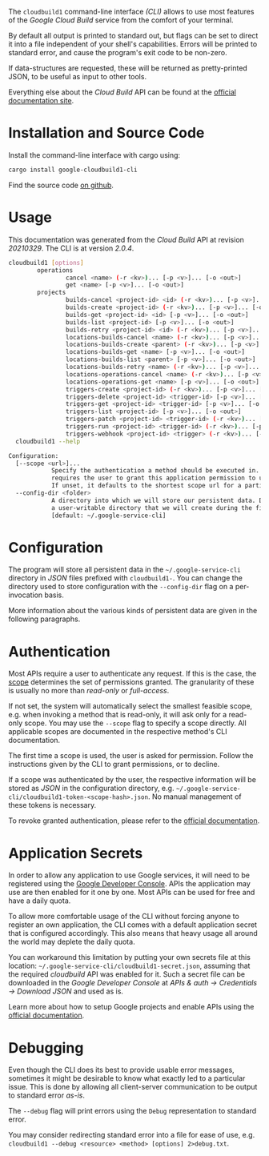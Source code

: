 <!---
DO NOT EDIT !
This file was generated automatically from 'src/mako/cli/README.md.mako'
DO NOT EDIT !
-->
The `cloudbuild1` command-line interface *(CLI)* allows to use most features of the *Google Cloud Build* service from the comfort of your terminal.

By default all output is printed to standard out, but flags can be set to direct it into a file independent of your shell's
capabilities. Errors will be printed to standard error, and cause the program's exit code to be non-zero.

If data-structures are requested, these will be returned as pretty-printed JSON, to be useful as input to other tools.

Everything else about the *Cloud Build* API can be found at the
[official documentation site](https://cloud.google.com/cloud-build/docs/).

# Installation and Source Code

Install the command-line interface with cargo using:

```bash
cargo install google-cloudbuild1-cli
```

Find the source code [on github](https://github.com/Byron/google-apis-rs/tree/main/gen/cloudbuild1-cli).

# Usage

This documentation was generated from the *Cloud Build* API at revision *20210329*. The CLI is at version *2.0.4*.

```bash
cloudbuild1 [options]
        operations
                cancel <name> (-r <kv>)... [-p <v>]... [-o <out>]
                get <name> [-p <v>]... [-o <out>]
        projects
                builds-cancel <project-id> <id> (-r <kv>)... [-p <v>]... [-o <out>]
                builds-create <project-id> (-r <kv>)... [-p <v>]... [-o <out>]
                builds-get <project-id> <id> [-p <v>]... [-o <out>]
                builds-list <project-id> [-p <v>]... [-o <out>]
                builds-retry <project-id> <id> (-r <kv>)... [-p <v>]... [-o <out>]
                locations-builds-cancel <name> (-r <kv>)... [-p <v>]... [-o <out>]
                locations-builds-create <parent> (-r <kv>)... [-p <v>]... [-o <out>]
                locations-builds-get <name> [-p <v>]... [-o <out>]
                locations-builds-list <parent> [-p <v>]... [-o <out>]
                locations-builds-retry <name> (-r <kv>)... [-p <v>]... [-o <out>]
                locations-operations-cancel <name> (-r <kv>)... [-p <v>]... [-o <out>]
                locations-operations-get <name> [-p <v>]... [-o <out>]
                triggers-create <project-id> (-r <kv>)... [-p <v>]... [-o <out>]
                triggers-delete <project-id> <trigger-id> [-p <v>]... [-o <out>]
                triggers-get <project-id> <trigger-id> [-p <v>]... [-o <out>]
                triggers-list <project-id> [-p <v>]... [-o <out>]
                triggers-patch <project-id> <trigger-id> (-r <kv>)... [-p <v>]... [-o <out>]
                triggers-run <project-id> <trigger-id> (-r <kv>)... [-p <v>]... [-o <out>]
                triggers-webhook <project-id> <trigger> (-r <kv>)... [-p <v>]... [-o <out>]
  cloudbuild1 --help

Configuration:
  [--scope <url>]...
            Specify the authentication a method should be executed in. Each scope
            requires the user to grant this application permission to use it.
            If unset, it defaults to the shortest scope url for a particular method.
  --config-dir <folder>
            A directory into which we will store our persistent data. Defaults to
            a user-writable directory that we will create during the first invocation.
            [default: ~/.google-service-cli]

```

# Configuration

The program will store all persistent data in the `~/.google-service-cli` directory in *JSON* files prefixed with `cloudbuild1-`.  You can change the directory used to store configuration with the `--config-dir` flag on a per-invocation basis.

More information about the various kinds of persistent data are given in the following paragraphs.

# Authentication

Most APIs require a user to authenticate any request. If this is the case, the [scope][scopes] determines the 
set of permissions granted. The granularity of these is usually no more than *read-only* or *full-access*.

If not set, the system will automatically select the smallest feasible scope, e.g. when invoking a
method that is read-only, it will ask only for a read-only scope. 
You may use the `--scope` flag to specify a scope directly. 
All applicable scopes are documented in the respective method's CLI documentation.

The first time a scope is used, the user is asked for permission. Follow the instructions given 
by the CLI to grant permissions, or to decline.

If a scope was authenticated by the user, the respective information will be stored as *JSON* in the configuration
directory, e.g. `~/.google-service-cli/cloudbuild1-token-<scope-hash>.json`. No manual management of these tokens
is necessary.

To revoke granted authentication, please refer to the [official documentation][revoke-access].

# Application Secrets

In order to allow any application to use Google services, it will need to be registered using the 
[Google Developer Console][google-dev-console]. APIs the application may use are then enabled for it
one by one. Most APIs can be used for free and have a daily quota.

To allow more comfortable usage of the CLI without forcing anyone to register an own application, the CLI
comes with a default application secret that is configured accordingly. This also means that heavy usage
all around the world may deplete the daily quota.

You can workaround this limitation by putting your own secrets file at this location: 
`~/.google-service-cli/cloudbuild1-secret.json`, assuming that the required *cloudbuild* API 
was enabled for it. Such a secret file can be downloaded in the *Google Developer Console* at 
*APIs & auth -> Credentials -> Download JSON* and used as is.

Learn more about how to setup Google projects and enable APIs using the [official documentation][google-project-new].


# Debugging

Even though the CLI does its best to provide usable error messages, sometimes it might be desirable to know
what exactly led to a particular issue. This is done by allowing all client-server communication to be 
output to standard error *as-is*.

The `--debug` flag will print errors using the `Debug` representation to standard error.

You may consider redirecting standard error into a file for ease of use, e.g. `cloudbuild1 --debug <resource> <method> [options] 2>debug.txt`.


[scopes]: https://developers.google.com/+/api/oauth#scopes
[revoke-access]: http://webapps.stackexchange.com/a/30849
[google-dev-console]: https://console.developers.google.com/
[google-project-new]: https://developers.google.com/console/help/new/